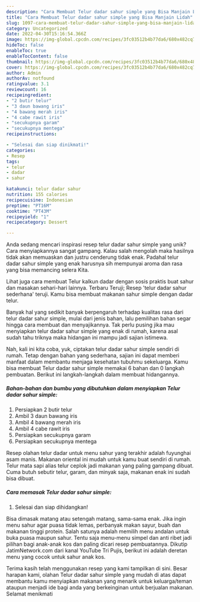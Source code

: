 ```yaml
---
description: "Cara Membuat Telur dadar sahur simple yang Bisa Manjain Lidah"
title: "Cara Membuat Telur dadar sahur simple yang Bisa Manjain Lidah"
slug: 1097-cara-membuat-telur-dadar-sahur-simple-yang-bisa-manjain-lidah
category: Uncategorized
date: 2022-04-30T15:16:54.366Z
image: https://img-global.cpcdn.com/recipes/3fc03512b4b77da6/680x482cq70/telur-dadar-sahur-simple-foto-resep-utama.jpg
hideToc: false
enableToc: true
enableTocContent: false
thumbnail: https://img-global.cpcdn.com/recipes/3fc03512b4b77da6/680x482cq70/telur-dadar-sahur-simple-foto-resep-utama.jpg
cover: https://img-global.cpcdn.com/recipes/3fc03512b4b77da6/680x482cq70/telur-dadar-sahur-simple-foto-resep-utama.jpg
author: Admin
authorAv: notfound
ratingvalue: 3.1
reviewcount: 16
recipeingredient:
- "2 butir telur"
- "3 daun bawang iris"
- "4 bawang merah iris"
- "4 cabe rawit iris"
- "secukupnya garam"
- "secukupnya mentega"
recipeinstructions:

- "Selesai dan siap dinikmati!"
categories:
- Resep
tags:
- telur
- dadar
- sahur

katakunci: telur dadar sahur 
nutrition: 155 calories
recipecuisine: Indonesian
preptime: "PT16M"
cooktime: "PT43M"
recipeyield: "1"
recipecategory: Dessert

---
```





Anda sedang mencari inspirasi resep telur dadar sahur simple yang unik? Cara menyiapkannya sangat gampang. Kalau salah mengolah maka hasilnya tidak akan memuaskan dan justru cenderung tidak enak. Padahal telur dadar sahur simple yang enak harusnya sih mempunyai aroma dan rasa yang bisa memancing selera Kita.





Lihat juga cara membuat Telur kalkun dadar dengan sosis praktis buat sahur dan masakan sehari-hari lainnya. Terbaru Teruji; Resep &#39;telur dadar sahur sederhana&#39; teruji. Kamu bisa membuat makanan sahur simple dengan dadar telur.

Banyak hal yang sedikit banyak berpengaruh terhadap kualitas rasa dari telur dadar sahur simple, mulai dari jenis bahan, lalu pemilihan bahan segar hingga cara membuat dan menyajikannya. Tak perlu pusing jika mau menyiapkan telur dadar sahur simple yang enak di rumah, karena asal sudah tahu triknya maka hidangan ini mampu jadi sajian istimewa.






Nah, kali ini kita coba, yuk, ciptakan telur dadar sahur simple sendiri di rumah. Tetap dengan bahan yang sederhana, sajian ini dapat memberi manfaat dalam membantu menjaga kesehatan tubuhmu sekeluarga. Kamu bisa membuat Telur dadar sahur simple memakai 6 bahan dan 0 langkah pembuatan. Berikut ini langkah-langkah dalam membuat hidangannya.

<!--inarticleads1-->

##### Bahan-bahan dan bumbu yang dibutuhkan dalam menyiapkan Telur dadar sahur simple:

1. Persiapkan 2 butir telur
1. Ambil 3 daun bawang iris
1. Ambil 4 bawang merah iris
1. Ambil 4 cabe rawit iris
1. Persiapkan secukupnya garam
1. Persiapkan secukupnya mentega


Resep olahan telur dadar untuk menu sahur yang terakhir adalah fuyunghai asam manis. Makanan oriental ini mudah untuk kamu buat sendiri di rumah. Telur mata sapi alias telur ceplok jadi makanan yang paling gampang dibuat. Cuma butuh sebutir telur, garam, dan minyak saja, makanan enak ini sudah bisa dibuat. 

<!--inarticleads2-->

##### Cara memasak Telur dadar sahur simple:


1. Selesai dan siap dihidangkan!

Bisa dimasak matang atau setengah matang, sama-sama enak. Jika ingin menu sahur agar puasa tidak lemas, perbanyak makan sayur, buah dan makanan tinggi protein. Salah satunya adalah memilih menu andalan untuk buka puasa maupun sahur. Tentu saja menu-menu simpel dan anti ribet jadi pilihan bagi anak-anak kos dan paling dicari resep pembuatannya. Dikutip JatimNetwork.com dari kanal YouTube Tri Pujis, berikut ini adalah deretan menu yang cocok untuk sahur anak kos. 

Terima kasih telah menggunakan resep yang kami tampilkan di sini. Besar harapan kami, olahan Telur dadar sahur simple yang mudah di atas dapat membantu kamu menyiapkan makanan yang menarik untuk keluarga/teman ataupun menjadi ide bagi anda yang berkeinginan untuk berjualan makanan. Selamat menikmati
